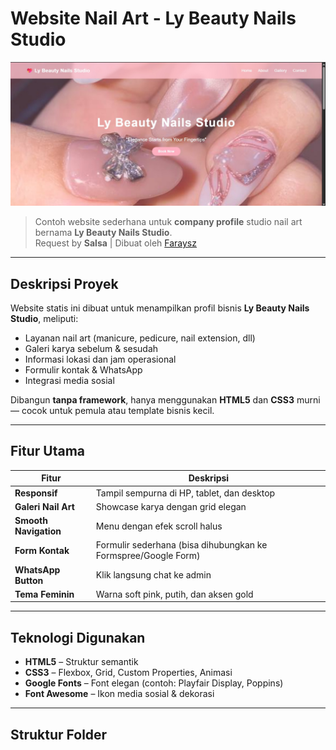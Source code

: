 # Website Nail Art - Ly Beauty Nails Studio

![Preview Website](img/preview.jpg)

> Contoh website sederhana untuk **company profile** studio nail art bernama **Ly Beauty Nails Studio**.  
> Request by **Salsa** | Dibuat oleh [Faraysz](https://github.com/Faraysz)

---

## Deskripsi Proyek

Website statis ini dibuat untuk menampilkan profil bisnis **Ly Beauty Nails Studio**, meliputi:
- Layanan nail art (manicure, pedicure, nail extension, dll)
- Galeri karya sebelum & sesudah
- Informasi lokasi dan jam operasional
- Formulir kontak & WhatsApp
- Integrasi media sosial

Dibangun **tanpa framework**, hanya menggunakan **HTML5** dan **CSS3** murni — cocok untuk pemula atau template bisnis kecil.

---

## Fitur Utama

| Fitur | Deskripsi |
|------|-----------|
| **Responsif** | Tampil sempurna di HP, tablet, dan desktop |
| **Galeri Nail Art** | Showcase karya dengan grid elegan |
| **Smooth Navigation** | Menu dengan efek scroll halus |
| **Form Kontak** | Formulir sederhana (bisa dihubungkan ke Formspree/Google Form) |
| **WhatsApp Button** | Klik langsung chat ke admin |
| **Tema Feminin** | Warna soft pink, putih, dan aksen gold |

---

## Teknologi Digunakan

- **HTML5** – Struktur semantik
- **CSS3** – Flexbox, Grid, Custom Properties, Animasi
- **Google Fonts** – Font elegan (contoh: Playfair Display, Poppins)
- **Font Awesome** – Ikon media sosial & dekorasi

---

## Struktur Folder
